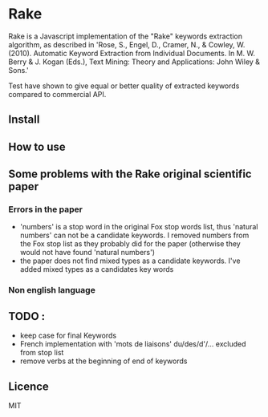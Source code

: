 Rake
====

Rake is a Javascript implementation of the "Rake" keywords extraction algorithm, as described in 'Rose, S., Engel, D., Cramer, N., & Cowley, W. (2010). Automatic Keyword Extraction from Individual Documents. In M. W. Berry & J. Kogan (Eds.), Text Mining: Theory and Applications: John Wiley & Sons.'

Test have shown to give equal or better quality of extracted keywords compared to commercial API.

## Install


## How to use


## Some problems with the Rake original scientific paper

### Errors in the paper

* 'numbers' is a stop word in the original Fox stop words list, thus 'natural numbers' can not be a candidate keywords. I removed numbers from the Fox stop list as they probably did for the paper (otherwise they would not have found 'natural numbers')
* the paper does not find mixed types as a candidate keywords. I've added mixed types as a candidates key words

### Non english language

## TODO :

* keep case for final Keywords
* French implementation with 'mots de liaisons' du/des/d'/… excluded from stop list
* remove verbs at the beginning of end of keywords

## Licence

MIT
